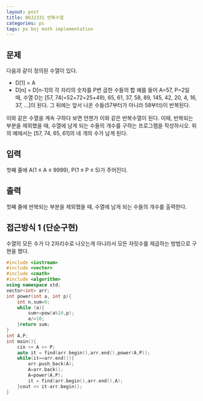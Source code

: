 ```yaml
---
layout: post
title: BOJ2331 반복수열
categories: ps
tags: ps boj math implementation
---
```

## 문제
다음과 같이 정의된 수열이 있다.

- D[1] = A
- D[n] = D[n-1]의 각 자리의 숫자를 P번 곱한 수들의 합
예를 들어 A=57, P=2일 때, 수열 D는 [57, 74(=52+72=25+49), 65, 61, 37, 58, 89, 145, 42, 20, 4, 16, 37, …]이 된다. 그 뒤에는 앞서 나온 수들(57부터가 아니라 58부터)이 반복된다.

이와 같은 수열을 계속 구하다 보면 언젠가 이와 같은 반복수열이 된다. 이때, 반복되는 부분을 제외했을 때, 수열에 남게 되는 수들의 개수를 구하는 프로그램을 작성하시오. 위의 예에서는 [57, 74, 65, 61]의 네 개의 수가 남게 된다.

## 입력
첫째 줄에 A(1 ≤ A ≤ 9999), P(1 ≤ P ≤ 5)가 주어진다.


## 출력
첫째 줄에 반복되는 부분을 제외했을 때, 수열에 남게 되는 수들의 개수를 출력한다.


## 접근방식 1 (단순구현)
수열의 모든 수가 다 2자리수로 나오는게 아니라서 모든 자릿수를 제곱하는 방법으로 구현을 했다.
```cpp
#include <iostream>
#include <vector>
#include <cmath>
#include <algorithm>
using namespace std;
vector<int> arr;
int power(int a, int p){
    int n,sum=0;
    while (a){
        sum+=pow(a%10,p);
        a/=10;
    }return sum;
}
int A,P;
int main(){
    cin >> A >> P;
    auto it = find(arr.begin(),arr.end(),power(A,P));
    while(it==arr.end()){
        arr.push_back(A);
        A=arr.back();
        A=power(A,P);
        it = find(arr.begin(),arr.end(),A);
    }cout << it-arr.begin();
}
```
